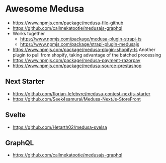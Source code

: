 # Awesome Medusa

* https://www.npmjs.com/package/medusa-file-github
* https://github.com/callmekatootie/medusajs-graphql
* Works together
  * https://www.npmjs.com/package/medusa-plugin-strapi-ts
  * https://www.npmjs.com/package/strapi-plugin-medusajs
* https://www.npmjs.com/package/medusa-plugin-shopify-ts Another plugin to pull from shopify, taking advantage of the batched processing
* https://www.npmjs.com/package/medusa-payment-razorpay
* https://www.npmjs.com/package/medusa-source-prestashop

## Next Starter

* https://github.com/florian-lefebvre/medusa-contest-nextjs-starter
* https://github.com/Seek4samurai/Medusa-NextJs-StoreFront

## Svelte

* https://github.com/Hetarth02/medusa-svelsa

## GraphQL

* https://github.com/callmekatootie/medusajs-graphql
